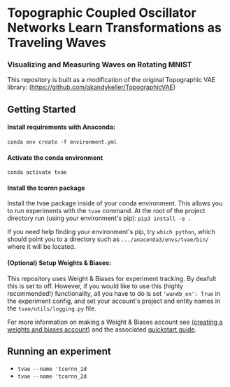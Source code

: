 # Topographic Coupled Oscillator Networks Learn Transformations as Traveling Waves

### Visualizing and Measuring Waves on Rotating MNIST

This repository is built as a modification of the original Topographic VAE library: (https://github.com/akandykeller/TopographicVAE)

## Getting Started
#### Install requirements with Anaconda:
`conda env create -f environment.yml`

#### Activate the conda environment
`conda activate tvae`

#### Install the tcornn package
Install the tvae package inside of your conda environment. This allows you to run experiments with the `tvae` command. At the root of the project directory run (using your environment's pip):
`pip3 install -e .`

If you need help finding your environment's pip, try `which python`, which should point you to a directory such as `.../anaconda3/envs/tvae/bin/` where it will be located.

#### (Optional) Setup Weights & Biases:
This repository uses Weight & Biases for experiment tracking. By deafult this is set to off. However, if you would like to use this (highly recommended!) functionality, all you have to do is set `'wandb_on': True` in the experiment config, and set your account's project and entity names in the `tvae/utils/logging.py` file.

For more information on making a Weight & Biases account see [(creating a weights and biases account)](https://app.wandb.ai/login?signup=true) and the associated [quickstart guide](https://docs.wandb.com/quickstart).

## Running an experiment
- `tvae --name 'tcornn_1d`
- `tvae --name 'tcornn_2d`